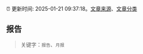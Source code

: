 :alarm_clock: 更新时间: 2025-01-21 09:37:18。[文章来源](/README.md)、[文章分类](/TAGS.md)

## 报告


> 关键字：`报告`、`月报`



